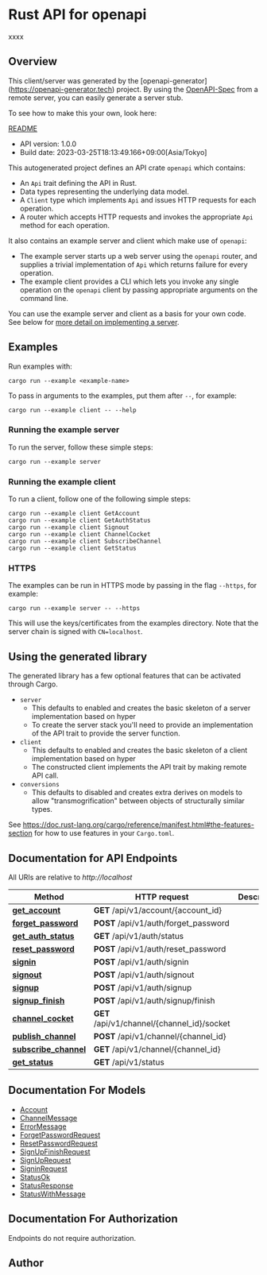 # Rust API for openapi

xxxx

## Overview

This client/server was generated by the [openapi-generator]
(https://openapi-generator.tech) project. By using the
[OpenAPI-Spec](https://github.com/OAI/OpenAPI-Specification) from a remote
server, you can easily generate a server stub.

To see how to make this your own, look here:

[README](<(https://openapi-generator.tech)>)

- API version: 1.0.0
- Build date: 2023-03-25T18:13:49.166+09:00[Asia/Tokyo]

This autogenerated project defines an API crate `openapi` which contains:

- An `Api` trait defining the API in Rust.
- Data types representing the underlying data model.
- A `Client` type which implements `Api` and issues HTTP requests for each operation.
- A router which accepts HTTP requests and invokes the appropriate `Api` method for each operation.

It also contains an example server and client which make use of `openapi`:

- The example server starts up a web server using the `openapi`
  router, and supplies a trivial implementation of `Api` which returns failure
  for every operation.
- The example client provides a CLI which lets you invoke
  any single operation on the `openapi` client by passing appropriate
  arguments on the command line.

You can use the example server and client as a basis for your own code.
See below for [more detail on implementing a server](#writing-a-server).

## Examples

Run examples with:

```
cargo run --example <example-name>
```

To pass in arguments to the examples, put them after `--`, for example:

```
cargo run --example client -- --help
```

### Running the example server

To run the server, follow these simple steps:

```
cargo run --example server
```

### Running the example client

To run a client, follow one of the following simple steps:

```
cargo run --example client GetAccount
cargo run --example client GetAuthStatus
cargo run --example client Signout
cargo run --example client ChannelCocket
cargo run --example client SubscribeChannel
cargo run --example client GetStatus
```

### HTTPS

The examples can be run in HTTPS mode by passing in the flag `--https`, for example:

```
cargo run --example server -- --https
```

This will use the keys/certificates from the examples directory. Note that the
server chain is signed with `CN=localhost`.

## Using the generated library

The generated library has a few optional features that can be activated through Cargo.

- `server`
  - This defaults to enabled and creates the basic skeleton of a server implementation based on hyper
  - To create the server stack you'll need to provide an implementation of the API trait to provide the server function.
- `client`
  - This defaults to enabled and creates the basic skeleton of a client implementation based on hyper
  - The constructed client implements the API trait by making remote API call.
- `conversions`
  - This defaults to disabled and creates extra derives on models to allow "transmogrification" between objects of structurally similar types.

See https://doc.rust-lang.org/cargo/reference/manifest.html#the-features-section for how to use features in your `Cargo.toml`.

## Documentation for API Endpoints

All URIs are relative to _http://localhost_

| Method                                                         | HTTP request                                | Description |
| -------------------------------------------------------------- | ------------------------------------------- | ----------- |
| [**get_account**](docs/account_api.md#get_account)             | **GET** /api/v1/account/{account_id}        |
| [**forget_password**](docs/auth_api.md#forget_password)        | **POST** /api/v1/auth/forget_password       |
| [**get_auth_status**](docs/auth_api.md#get_auth_status)        | **GET** /api/v1/auth/status                 |
| [**reset_password**](docs/auth_api.md#reset_password)          | **POST** /api/v1/auth/reset_password        |
| [**signin**](docs/auth_api.md#signin)                          | **POST** /api/v1/auth/signin                |
| [**signout**](docs/auth_api.md#signout)                        | **POST** /api/v1/auth/signout               |
| [**signup**](docs/auth_api.md#signup)                          | **POST** /api/v1/auth/signup                |
| [**signup_finish**](docs/auth_api.md#signup_finish)            | **POST** /api/v1/auth/signup/finish         |
| [**channel_cocket**](docs/channel_api.md#channel_cocket)       | **GET** /api/v1/channel/{channel_id}/socket |
| [**publish_channel**](docs/channel_api.md#publish_channel)     | **POST** /api/v1/channel/{channel_id}       |
| [**subscribe_channel**](docs/channel_api.md#subscribe_channel) | **GET** /api/v1/channel/{channel_id}        |
| [**get_status**](docs/status_api.md#get_status)                | **GET** /api/v1/status                      |

## Documentation For Models

- [Account](docs/Account.md)
- [ChannelMessage](docs/ChannelMessage.md)
- [ErrorMessage](docs/ErrorMessage.md)
- [ForgetPasswordRequest](docs/ForgetPasswordRequest.md)
- [ResetPasswordRequest](docs/ResetPasswordRequest.md)
- [SignUpFinishRequest](docs/SignUpFinishRequest.md)
- [SignUpRequest](docs/SignUpRequest.md)
- [SigninRequest](docs/SigninRequest.md)
- [StatusOk](docs/StatusOk.md)
- [StatusResponse](docs/StatusResponse.md)
- [StatusWithMessage](docs/StatusWithMessage.md)

## Documentation For Authorization

Endpoints do not require authorization.

## Author
